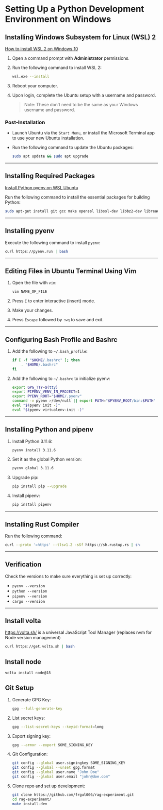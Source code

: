 # Setting Up a Python Development Environment on Windows

## Installing Windows Subsystem for Linux (WSL) 2

[How to install WSL 2 on Windows 10](https://www.omgubuntu.co.uk/how-to-install-wsl2-on-windows-10)

1. Open a command prompt with **Administrator** permissions.
2. Run the following command to install WSL 2:

   ```bash
   wsl.exe --install
   ```

3. Reboot your computer.
4. Upon login, complete the Ubuntu setup with a username and password.

   > Note: These don’t need to be the same as your Windows username and password.

### Post-Installation

- Launch Ubuntu via the `Start Menu`, or install the Microsoft Terminal app to use your new Ubuntu installation.
- Run the following command to update the Ubuntu packages:

  ```bash
  sudo apt update && sudo apt upgrade
  ```

---

## Installing Required Packages

[Install Python pyenv on WSL Ubuntu](https://www.techtronic.us/install-python-pyenv-on-wsl-ubuntu/)

Run the following command to install the essential packages for building Python:

```bash
sudo apt-get install git gcc make openssl libssl-dev libbz2-dev libreadline-dev libsqlite3-dev zlib1g-dev libncursesw5-dev libgdbm-dev libc6-dev zlib1g-dev libsqlite3-dev tk-dev libssl-dev openssl libffi-dev lzma libjpeg-dev mypy liblzma-dev
```

---

## Installing pyenv

Execute the following command to install `pyenv`:

```bash
curl https://pyenv.run | bash
```

---

## Editing Files in Ubuntu Terminal Using Vim

1. Open the file with `vim`:

   ```bash
   vim NAME_OF_FILE
   ```

2. Press `I` to enter interactive (insert) mode.
3. Make your changes.
4. Press `Escape` followed by `:wq` to save and exit.

---

## Configuring Bash Profile and Bashrc

1. Add the following to `~/.bash_profile`:

   ```bash
   if [ -f "$HOME/.bashrc" ]; then
       . "$HOME/.bashrc"
   fi
   ```

2. Add the following to `~/.bashrc` to initialize pyenv:

   ```bash
   export GPG_TTY=$(tty)
   export PIPENV_VENV_IN_PROJECT=1
   export PYENV_ROOT="$HOME/.pyenv"
   command -v pyenv >/dev/null || export PATH="$PYENV_ROOT/bin:$PATH"
   eval "$(pyenv init -)"
   eval "$(pyenv virtualenv-init -)"
   ```

---

## Installing Python and pipenv

1. Install Python 3.11.6:

   ```bash
   pyenv install 3.11.6
   ```

2. Set it as the global Python version:

   ```bash
   pyenv global 3.11.6
   ```

3. Upgrade pip:

   ```bash
   pip install pip --upgrade
   ```

4. Install pipenv:

   ```bash
   pip install pipenv
   ```

---

## Installing Rust Compiler

Run the following command:

```bash
curl --proto '=https' --tlsv1.2 -sSf https://sh.rustup.rs | sh
```

---

## Verification

Check the versions to make sure everything is set up correctly:

- `pyenv --version`
- `python --version`
- `pipenv --version`
- `cargo --version`

---

## Install volta

<https://volta.sh/> is a universal JavaScript Tool Manager (replaces nvm for Node version management)

```bash
curl https://get.volta.sh | bash
```

## Install node

```bash
volta install node@18
```

## Git Setup

1. Generate GPG Key:

   ```bash
   gpg --full-generate-key
   ```

2. List secret keys:

   ```bash
   gpg --list-secret-keys --keyid-format=long
   ```

3. Export signing key:

   ```bash
   gpg --armor --export SOME_SIGNING_KEY
   ```

4. Git Configuration:

   ```bash
   git config --global user.signingkey SOME_SIGNING_KEY
   git config --global --unset gpg.format
   git config --global user.name "John Doe"
   git config --global user.email "john@doe.com"
   ```

5. Clone repo and set up development:

   ```bash
   git clone https://github.com/frgul006/rag-experiment.git
   cd rag-experiment/
   make install-dev
   ```
